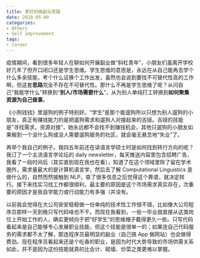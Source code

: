 ```yaml
---
title: 更好的搞副业思路
date: 2020-05-09
categories:
- Others
- Self improvement
tags:
- career
---
```


疫情期间，看到很多年轻人在聊如何开展副业做“斜杠青年”，小朋友们虽离开学校好几年了但开口闭口还是学生思维。学生思维的意思是，永远在从自己能再去学个什么多余技能，考个什么证换个工作出发，虽然也会说到要找不可替代性高的工作啊，但这套**思路**完全不存在不可替代性。那什么不再是学生思维了呢？从问自己“我能学什么”转换到“**别人/市场需要什么**”，从为别人单纯打工转换到**如何聚集资源为自己做事**。

《小狗钱钱》里遛狗的例子特别好。“学生”是那个能遛狗所以只想为别人遛狗的小朋友，真正有赚钱能力的是把遛狗需求和遛狗人对接起来的吉娅。吉娅的技能是“寻找需求，资源对接”，她永远都不会找不到赚钱机会，其他只遛狗的小朋友如果搬到一个没什么狗或没人需要遛狗服务的社区，就会毫无悬念地“失业”了。

再举个我自己的例子。我四五年前还在读语言学硕士时是如何找到转行方向的呢？我订了一个主流语言学论坛的 daily newsletter，每天推送内容里包含招聘广告，我看了一段时间后（其实直到现在我也在看），知道了在这个领域里除了留在学术圈外，需求量最大的是计算机语言学，然后去了解 Computational Linguistics 是做什么的，自然而然接触到 NLP，查了很多信息之后觉得这个靠谱，就决定转行。接下来找实习找工作都很顺利，最主要的原因是这个市场需求真实存在，次重要的原因才是我自学能力或行动能力有多强（并没有。

以前我会觉得在大公司安安稳稳做一份单纯的技术性工作很不错，比如像大公司程序员那样一天到晚只写代码啥也不干。而现在我看到，一些一毕业就直接从这类岗位上开始工作的人，确实更倾向于把“好学生”的思维帽子戴得更久一些。只写代码看起来是自己能够专心发展职业技能，但这个技能是很单一的；如果连自己代码服务的需求都不太了解，那连程序员最明显的副业（自己搞 App 做网站）也会做得费劲。现在程序员看起来还是个吃香的职业，是因为时代大势导致的市场供需关系如此，并不是因为这份技能就真的比会计、砌墙、炒菜之类更难以掌握。

